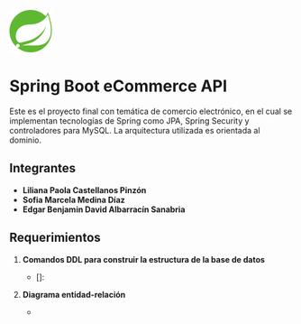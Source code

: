 ![](https://raw.githubusercontent.com/David-Albarracin/README_MATERIALS/main/spring.png)

# Spring Boot eCommerce API

Este es el proyecto final con temática de comercio electrónico, en el cual se implementan tecnologías de Spring como JPA, Spring Security y controladores para MySQL. La arquitectura utilizada es orientada al dominio.

## Integrantes

- **Liliana Paola Castellanos Pinzón**
- **Sofia Marcela Medina Díaz**
- **Edgar Benjamin David Albarracín Sanabria**

## Requerimientos

1. **Comandos DDL para construir la estructura de la base de datos**

   - []: 

     

2. **Diagrama entidad-relación**

   - ![]()

